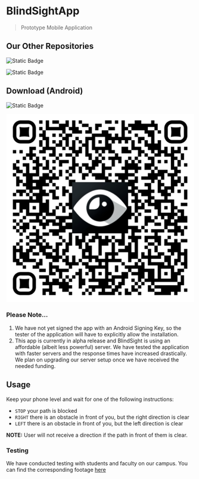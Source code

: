 # BlindSightApp

> Prototype Mobile Application

## Our Other Repositories
![Static Badge](https://img.shields.io/badge/server-blue?style=flat-square&logo=go&logoColor=black&link=https%3A%2F%2Fgithub.com%2Frumenmitov%2Fblindsight)  

![Static Badge](https://img.shields.io/badge/depth_analyzer-orange?style=flat-square&logo=rust&logoColor=black&link=https%3A%2F%2Fgithub.com%2Frumenmitov%2Fdepth_analyzer)
 

## Download (Android)
![Static Badge](https://img.shields.io/badge/blindsight-000000?style=for-the-badge&logo=android&link=https%3A%2F%2Fdrive.google.com%2Ffile%2Fd%2F1IxDXLOJuvVNn_P9SdfjaT1C-Pbl8KPBP%2Fview%3Fusp%3Ddrive_link)
  
![QR Code](assets/qrcode.png)  

### Please Note...
1. We have not yet signed the app with an Android Signing Key, so the tester of the application will have to explicitly allow the installation.
2. This app is currently in alpha release and BlindSight is using an affordable (albeit less powerful) server. We have tested the application with faster servers and the response times have increased drastically. We plan on upgrading our server setup once we have received the needed funding. 

## Usage
Keep your phone level and wait for one of the following instructions:
- `STOP` your path is blocked
- `RIGHT` there is an obstacle in front of you, but the right direction is clear
- `LEFT` there is an obstacle in front of you, but the left direction is clear
  
**NOTE:** User will not receive a direction if the path in front of them is clear.

### Testing
We have conducted testing with students and faculty on our campus. You can find the corresponding footage [here](https://github.com/pesho65/BlindSightApp)

